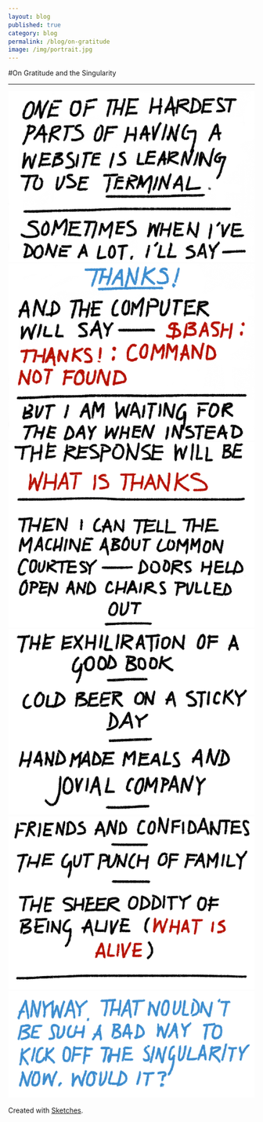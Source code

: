 ```yaml
---
layout: blog
published: true
category: blog
permalink: /blog/on-gratitude 
image: /img/portrait.jpg
---
```


#On Gratitude and the Singularity

<hr>

<img src="/assets/2014-03-17-blog1.png" alt="" />

<img src="/assets/2014-03-17-blog2.png" alt="" />

<img src="/assets/2014-03-17-blog3.png" alt="" />

<img src="/assets/2014-03-17-blog4.png" alt="" />

<img src="/assets/2014-03-17-blog5.png" alt="" />

<img src="/assets/2014-03-17-blog6.png" alt="" />

Created with <a href="http://tayasui.com/sketches/theApp.php">Sketches</a>.